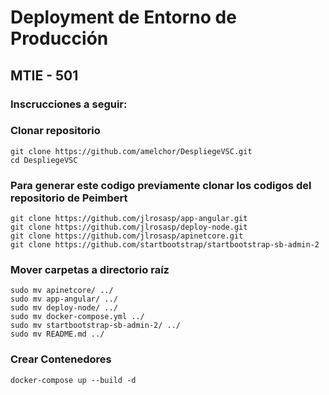 # Deployment de Entorno de Producción

## MTIE - 501

### Inscrucciones a seguir:

### Clonar repositorio
```
git clone https://github.com/amelchor/DespliegeVSC.git
cd DespliegeVSC
```
### Para generar este codigo previamente clonar los codigos del repositorio de Peimbert

```
git clone https://github.com/jlrosasp/app-angular.git
git clone https://github.com/jlrosasp/deploy-node.git
git clone https://github.com/jlrosasp/apinetcore.git
git clone https://github.com/startbootstrap/startbootstrap-sb-admin-2
```
### Mover carpetas a directorio raíz
```
sudo mv apinetcore/ ../
sudo mv app-angular/ ../
sudo mv deploy-node/ ../
sudo mv docker-compose.yml ../
sudo mv startbootstrap-sb-admin-2/ ../
sudo mv README.md ../
```

### Crear Contenedores
```
docker-compose up --build -d
```
